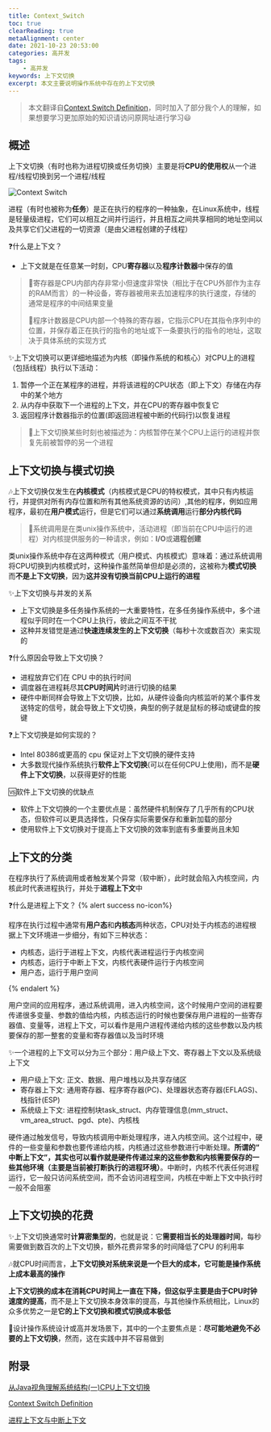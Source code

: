 ```yaml
---
title: Context_Switch
toc: true
clearReading: true
metaAlignment: center
date: 2021-10-23 20:53:00
categories: 高并发
tags: 
    - 高并发
keywords: 上下文切换
excerpt: 本文主要说明操作系统中存在的上下文切换
---
```

<!-- toc -->

> 本文翻译自[Context Switch Definition](http://www.linfo.org/context_switch.html)，同时加入了部分我个人的理解，如果想要学习更加原始的知识请访问原网址进行学习:smiley:

## 概述

上下文切换（有时也称为进程切换或任务切换）主要是将**CPU的使用权**从一个进程/线程切换到另一个进程/线程

![Context Switch](https://cdn.jsdelivr.net/gh/pineapple-man/blogImage@main/image/context-switch.png)

进程（有时也被称为**任务**）是正在执行的程序的一种抽象，在Linux系统中，线程是轻量级进程，它们可以相互之间并行运行，并且相互之间共享相同的地址空间以及共享它们父进程的一切资源（是由父进程创建的子线程）

:question:什么是上下文？

- 上下文就是在任意某一时刻，CPU**寄存器**以及**程序计数器**中保存的值

> :book:寄存器是CPU内部内存非常小但速度非常快（相比于在CPU外部作为主存的RAM而言）的一种设备，寄存器被用来去加速程序的执行速度，存储的通常是程序的中间结果变量
>
> :book:程序计数器是CPU内部一个特殊的寄存器，它指示CPU在其指令序列中的位置，并保存着正在执行的指令的地址或下一条要执行的指令的地址，这取决于具体系统的实现方式

:sparkles:上下文切换可以更详细地描述为内核（即操作系统的和核心）对CPU上的进程（包括线程）执行以下活动：

1. 暂停一个正在某程序的进程，并将该进程的CPU状态（即上下文）存储在内存中的某个地方
2. 从内存中获取下一个进程的上下文，并在CPU的寄存器中恢复它
3. 返回程序计数器指示的位置(即返回进程被中断的代码行)以恢复进程

> :notebook:上下文切换某些时刻也被描述为：内核暂停在某个CPU上运行的进程并恢复先前被暂停的另一个进程

## 上下文切换与模式切换

:notes:上下文切换仅发生在**内核模式**（内核模式是CPU的特权模式，其中只有内核运行，并提供对所有内存位置和所有其他系统资源的访问）,其他的程序，例如应用程序，最初在**用户模式**运行，但是它们可以通过**系统调用**运行**部分内核代码**

> :book:系统调用是在类unix操作系统中，活动进程（即当前在CPU中运行的进程）对内核提供服务的一种请求，例如：**I/O**或**进程创建**

类unix操作系统中存在这两种模式（用户模式、内核模式）意味着：通过系统调用将CPU切换到内核模式时，这种操作虽然简单但却是必须的，这被称为**模式切换**而**不是上下文切换**，因为**这并没有切换当前CPU上运行的进程**

:sparkles:上下文切换与并发的关系

- 上下文切换是多任务操作系统的一大重要特性，在多任务操作系统中，多个进程似乎同时在一个CPU上执行，彼此之间互不干扰
- 这种并发错觉是通过**快速连续发生的上下文切换**（每秒十次或数百次）来实现的

:question:什么原因会导致上下文切换？

- 进程放弃它们在 CPU 中的执行时间
- 调度器在进程耗尽其**CPU时间片**时进行切换的结果
- 硬件中断同样会导致上下文切换，比如，从硬件设备向内核监听的某个事件发送特定的信号，就会导致上下文切换，典型的例子就是鼠标的移动或键盘的按键

:question:上下文切换是如何实现的？

- Intel 80386或更高的 cpu 保证对上下文切换的硬件支持
- 大多数现代操作系统执行**软件上下文切换**(可以在任何CPU上使用)，而不是**硬件上下文切换**，以获得更好的性能

:vs:软件上下文切换的优缺点

- 软件上下文切换的一个主要优点是：虽然硬件机制保存了几乎所有的CPU状态，但软件可以更具选择性，只保存实际需要保存和重新加载的部分
- 使用软件上下文切换对于提高上下文切换的效率到底有多重要尚且未知

## 上下文的分类

在程序执行了系统调用或者触发某个异常（软中断），此时就会陷入内核空间，内核此时代表进程执行，并处于**进程上下文**中

:question:什么是进程上下文？
{% alert success no-icon%}

程序在执行过程中通常有**用户态**和**内核态**两种状态，CPU对处于内核态的进程根据上下文环境进一步细分，有如下三种状态：

- 内核态，运行于进程上下文，内核代表进程运行于内核空间
- 内核态，运行于中断上下文，内核代表硬件运行于内核空间
- 用户态，运行于用户空间

{% endalert %}

用户空间的应用程序，通过系统调用，进入内核空间，这个时候用户空间的进程要传递很多变量、参数的值给内核，内核态运行的时候也要保存用户进程的一些寄存器值、变量等，进程上下文，可以看作是用户进程传递给内核的这些参数以及内核要保存的那一整套的变量和寄存器值以及当时环境

:sparkles:一个进程的上下文可以分为三个部分：用户级上下文、寄存器上下文以及系统级上下文

- 用户级上下文: 正文、数据、用户堆栈以及共享存储区
- 寄存器上下文: 通用寄存器、程序寄存器(PC)、处理器状态寄存器(EFLAGS)、栈指针(ESP)
- 系统级上下文: 进程控制块task_struct、内存管理信息(mm_struct、vm_area_struct、pgd、pte)、内核栈

硬件通过触发信号，导致内核调用中断处理程序，进入内核空间。这个过程中，硬件的一些变量和参数也要传递给内核，内核通过这些参数进行中断处理。**所谓的“ 中断上下文”，其实也可以看作就是硬件传递过来的这些参数和内核需要保存的一些其他环境（主要是当前被打断执行的进程环境）**。中断时，内核不代表任何进程运行，它一般只访问系统空间，而不会访问进程空间，内核在中断上下文中执行时一般不会阻塞

## 上下文切换的花费

:sparkles:上下文切换通常时**计算密集型的**，也就是说：它**需要相当长的处理器时间**，每秒需要做到数百次的上下文切换，额外花费非常多的时间降低了CPU 的利用率

:notes:就CPU时间而言，**上下文切换对系统来说是一个巨大的成本，它可能是操作系统上成本最高的操作**

**上下文切换的成本在消耗CPU时间上一直在下降，但这似乎主要是由于CPU时钟速度的提高**，而不是上下文切换本身效率的提高，与其他操作系统相比，Linux的众多优势之一是**它的上下文切换和模式切换成本极低**

:older_man:设计操作系统设计或高并发场景下，其中的一个主要焦点是：**尽可能地避免不必要的上下文切换**，然而，这在实践中并不容易做到

## 附录

[从Java视角理解系统结构(一)CPU上下文切换](http://ifeve.com/java-context-switch/)

[Context Switch Definition](http://www.linfo.org/context_switch.html)

[进程上下文与中断上下文](https://www.cnblogs.com/Anker/p/3269106.html)
